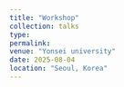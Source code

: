 ```yaml
---
title: "Workshop"
collection: talks
type:
permalink:
venue: "Yonsei university"
date: 2025-08-04
location: "Seoul, Korea"
---
```


